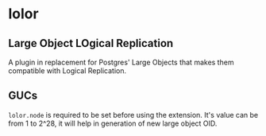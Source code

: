 # lolor

## Large Object LOgical Replication

A plugin in replacement for Postgres' Large Objects that makes them compatible with Logical Replication.

## GUCs

`lolor.node` is required to be set before using the extension. It's value can be from 1 to 2^28, it will
help in generation of new large object OID.